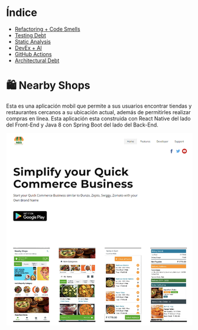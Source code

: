 # Índice
- [Refactoring + Code Smells]()
- [Testing Debt]()
- [Static Analysis]()
- [DevEx + AI]()
- [GitHub Actions]()
- [Architectural Debt]()

# 🛍️ Nearby Shops
Esta es una aplicación mobil que permite a sus usuarios encontrar tiendas y restaurantes
cercanos a su ubicación actual, además de permitirles realizar compras en línea. Esta
aplicación esta construida con React Native del lado del Front-End y Java 8 con Spring Boot 
del lado del Back-End.

![Nearby Shops](assets/img/app-intro-img.png)
